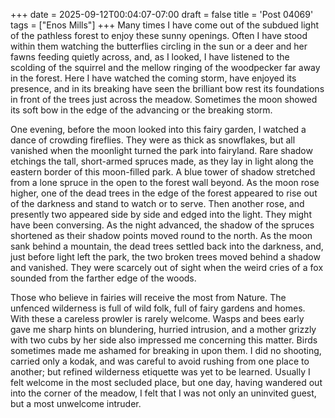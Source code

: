 +++
date = 2025-09-12T00:04:07-07:00
draft = false
title = 'Post 04069'
tags = ["Enos Mills"]
+++
Many times I have come out of the subdued light of the pathless forest to enjoy these sunny openings. Often I have stood within them watching the butterflies circling in the sun or a deer and her fawns feeding quietly across, and, as I looked, I have listened to the scolding of the squirrel and the mellow ringing of the woodpecker far away in the forest. Here I have watched the coming storm, have enjoyed its presence, and in its breaking have seen the brilliant bow rest its foundations in front of the trees just across the meadow. Sometimes the moon showed its soft bow in the edge of the advancing or the breaking storm.

One evening, before the moon looked into this fairy garden, I watched a dance of crowding fireflies. They were as thick as snowflakes, but all vanished when the moonlight turned the park into fairyland. Rare shadow etchings the tall, short-armed spruces made, as they lay in light along the eastern border of this moon-filled park. A blue tower of shadow stretched from a lone spruce in the open to the forest wall beyond. As the moon rose higher, one of the dead trees in the edge of the forest appeared to rise out of the darkness and stand to watch or to serve. Then another rose, and presently two appeared side by side and edged into the light. They might have been conversing. As the night advanced, the shadow of the spruces shortened as their shadow points moved round to the north. As the moon sank behind a mountain, the dead trees settled back into the darkness, and, just before light left the park, the two broken trees moved behind a shadow and vanished. They were scarcely out of sight when the weird cries of a fox sounded from the farther edge of the woods.

Those who believe in fairies will receive the most from Nature. The unfenced wilderness is full of wild folk, full of fairy gardens and homes. With these a careless prowler is rarely welcome. Wasps and bees early gave me sharp hints on blundering, hurried intrusion, and a mother grizzly with two cubs by her side also impressed me concerning this matter. Birds sometimes made me ashamed for breaking in upon them. I did no shooting, carried only a kodak, and was careful to avoid rushing from one place to another; but refined wilderness etiquette was yet to be learned. Usually I felt welcome in the most secluded place, but one day, having wandered out into the corner of the meadow, I felt that I was not only an uninvited guest, but a most unwelcome intruder.
